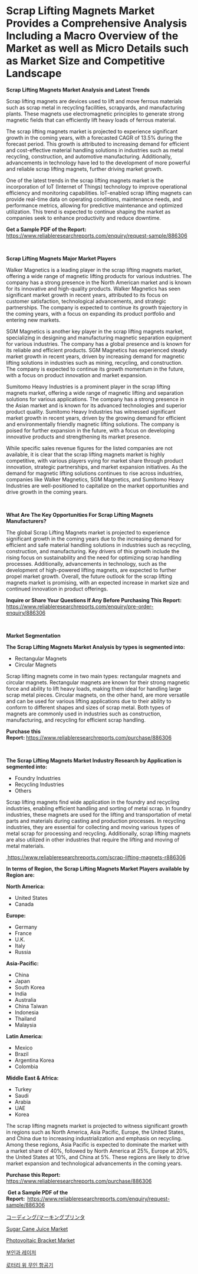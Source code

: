 <p><h1>Scrap Lifting Magnets Market Provides a Comprehensive Analysis Including a Macro Overview of the Market as well as Micro Details such as Market Size and Competitive Landscape</h1></p><p><strong>Scrap Lifting Magnets Market Analysis and Latest Trends</strong></p>
<p><p>Scrap lifting magnets are devices used to lift and move ferrous materials such as scrap metal in recycling facilities, scrapyards, and manufacturing plants. These magnets use electromagnetic principles to generate strong magnetic fields that can efficiently lift heavy loads of ferrous material.</p><p>The scrap lifting magnets market is projected to experience significant growth in the coming years, with a forecasted CAGR of 13.5% during the forecast period. This growth is attributed to increasing demand for efficient and cost-effective material handling solutions in industries such as metal recycling, construction, and automotive manufacturing. Additionally, advancements in technology have led to the development of more powerful and reliable scrap lifting magnets, further driving market growth.</p><p>One of the latest trends in the scrap lifting magnets market is the incorporation of IoT (Internet of Things) technology to improve operational efficiency and monitoring capabilities. IoT-enabled scrap lifting magnets can provide real-time data on operating conditions, maintenance needs, and performance metrics, allowing for predictive maintenance and optimized utilization. This trend is expected to continue shaping the market as companies seek to enhance productivity and reduce downtime.</p></p>
<p><strong>Get a Sample PDF of the Report:&nbsp;</strong> <a href="https://www.reliableresearchreports.com/enquiry/request-sample/886306">https://www.reliableresearchreports.com/enquiry/request-sample/886306</a></p>
<p>&nbsp;</p>
<p><strong>Scrap Lifting Magnets Major Market Players</strong></p>
<p><p>Walker Magnetics is a leading player in the scrap lifting magnets market, offering a wide range of magnetic lifting products for various industries. The company has a strong presence in the North American market and is known for its innovative and high-quality products. Walker Magnetics has seen significant market growth in recent years, attributed to its focus on customer satisfaction, technological advancements, and strategic partnerships. The company is expected to continue its growth trajectory in the coming years, with a focus on expanding its product portfolio and entering new markets.</p><p>SGM Magnetics is another key player in the scrap lifting magnets market, specializing in designing and manufacturing magnetic separation equipment for various industries. The company has a global presence and is known for its reliable and efficient products. SGM Magnetics has experienced steady market growth in recent years, driven by increasing demand for magnetic lifting solutions in industries such as mining, recycling, and construction. The company is expected to continue its growth momentum in the future, with a focus on product innovation and market expansion.</p><p>Sumitomo Heavy Industries is a prominent player in the scrap lifting magnets market, offering a wide range of magnetic lifting and separation solutions for various applications. The company has a strong presence in the Asian market and is known for its advanced technologies and superior product quality. Sumitomo Heavy Industries has witnessed significant market growth in recent years, driven by the growing demand for efficient and environmentally friendly magnetic lifting solutions. The company is poised for further expansion in the future, with a focus on developing innovative products and strengthening its market presence.</p><p>While specific sales revenue figures for the listed companies are not available, it is clear that the scrap lifting magnets market is highly competitive, with various players vying for market share through product innovation, strategic partnerships, and market expansion initiatives. As the demand for magnetic lifting solutions continues to rise across industries, companies like Walker Magnetics, SGM Magnetics, and Sumitomo Heavy Industries are well-positioned to capitalize on the market opportunities and drive growth in the coming years.</p></p>
<p>&nbsp;</p>
<p><strong>What Are The Key Opportunities For Scrap Lifting Magnets Manufacturers?</strong></p>
<p><p>The global Scrap Lifting Magnets market is projected to experience significant growth in the coming years due to the increasing demand for efficient and safe material handling solutions in industries such as recycling, construction, and manufacturing. Key drivers of this growth include the rising focus on sustainability and the need for optimizing scrap handling processes. Additionally, advancements in technology, such as the development of high-powered lifting magnets, are expected to further propel market growth. Overall, the future outlook for the scrap lifting magnets market is promising, with an expected increase in market size and continued innovation in product offerings.</p></p>
<p><strong>Inquire or Share Your Questions If Any Before Purchasing This Report:</strong> <a href="https://www.reliableresearchreports.com/enquiry/pre-order-enquiry/886306">https://www.reliableresearchreports.com/enquiry/pre-order-enquiry/886306</a></p>
<p>&nbsp;</p>
<p><strong>Market Segmentation</strong></p>
<p><strong>The Scrap Lifting Magnets Market Analysis by types is segmented into:</strong></p>
<p><ul><li>Rectangular Magnets</li><li>Circular Magnets</li></ul></p>
<p><p>Scrap lifting magnets come in two main types: rectangular magnets and circular magnets. Rectangular magnets are known for their strong magnetic force and ability to lift heavy loads, making them ideal for handling large scrap metal pieces. Circular magnets, on the other hand, are more versatile and can be used for various lifting applications due to their ability to conform to different shapes and sizes of scrap metal. Both types of magnets are commonly used in industries such as construction, manufacturing, and recycling for efficient scrap handling.</p></p>
<p><strong>Purchase this Report:&nbsp;</strong><a href="https://www.reliableresearchreports.com/purchase/886306">https://www.reliableresearchreports.com/purchase/886306</a></p>
<p>&nbsp;</p>
<p><strong>The Scrap Lifting Magnets Market Industry Research by Application is segmented into:</strong></p>
<p><ul><li>Foundry Industries</li><li>Recycling Industries</li><li>Others</li></ul></p>
<p><p>Scrap lifting magnets find wide application in the foundry and recycling industries, enabling efficient handling and sorting of metal scrap. In foundry industries, these magnets are used for the lifting and transportation of metal parts and materials during casting and production processes. In recycling industries, they are essential for collecting and moving various types of metal scrap for processing and recycling. Additionally, scrap lifting magnets are also utilized in other industries that require the lifting and moving of metal materials.</p></p>
<p><a href="https://www.reliableresearchreports.com/scrap-lifting-magnets-r886306">&nbsp;https://www.reliableresearchreports.com/scrap-lifting-magnets-r886306</a></p>
<p><strong>In terms of Region, the Scrap Lifting Magnets Market Players available by Region are:</strong></p>
<p>
    <p> <strong> North America: </strong>
        <ul>
            <li>United States</li>
            <li>Canada</li>
        </ul>
        </p> 
    <p> <strong> Europe: </strong>
        <ul>
            <li>Germany</li>
            <li>France</li>
            <li>U.K.</li>
            <li>Italy</li>
            <li>Russia</li>
        </ul>
        </p> 
    <p> <strong> Asia-Pacific: </strong>
        <ul>
            <li>China</li>
            <li>Japan</li>
            <li>South Korea</li>
            <li>India</li>
            <li>Australia</li>
            <li>China Taiwan</li>
            <li>Indonesia</li>
            <li>Thailand</li>
            <li>Malaysia</li>
        </ul>
        </p> 
    <p> <strong> Latin America: </strong>
        <ul>
            <li>Mexico</li>
            <li>Brazil</li>
            <li>Argentina Korea</li>
            <li>Colombia</li>
        </ul>
        </p> 
    <p> <strong> Middle East & Africa: </strong>
        <ul>
            <li>Turkey</li>
            <li>Saudi</li>
            <li>Arabia</li>
            <li>UAE</li>
            <li>Korea</li>
        </ul>
    </p>
    </p>
<p><p>The scrap lifting magnets market is projected to witness significant growth in regions such as North America, Asia Pacific, Europe, the United States, and China due to increasing industrialization and emphasis on recycling. Among these regions, Asia Pacific is expected to dominate the market with a market share of 40%, followed by North America at 25%, Europe at 20%, the United States at 10%, and China at 5%. These regions are likely to drive market expansion and technological advancements in the coming years.</p></p>
<p><strong>Purchase this Report: </strong><a href="https://www.reliableresearchreports.com/purchase/886306">https://www.reliableresearchreports.com/purchase/886306</a></p>
<p>&nbsp;<strong>Get a Sample PDF of the Report:&nbsp;&nbsp;</strong><a href="https://www.reliableresearchreports.com/enquiry/request-sample/886306">https://www.reliableresearchreports.com/enquiry/request-sample/886306</a></p>
<p><strong></strong></p>
<p><p><a href="https://medium.com/@jasoniller59/%E3%82%B3%E3%83%BC%E3%83%87%E3%82%A3%E3%83%B3%E3%82%B0%E3%81%8A%E3%82%88%E3%81%B3%E3%83%9E%E3%83%BC%E3%82%AD%E3%83%B3%E3%82%B0%E3%83%97%E3%83%AA%E3%83%B3%E3%82%BF%E3%83%BC%E5%B8%82%E5%A0%B4-%E3%82%BF%E3%82%A4%E3%83%97-%E3%82%A2%E3%83%97%E3%83%AA%E3%82%B1%E3%83%BC%E3%82%B7%E3%83%A7%E3%83%B3-%E3%81%8A%E3%82%88%E3%81%B3%E5%9C%B0%E7%90%86%E3%81%AB%E3%82%88%E3%82%8B%E5%8C%85%E6%8B%AC%E7%9A%84%E8%A9%95%E4%BE%A1-624cc1869771">コーディング/マーキングプリンタ</a></p><p><a href="https://www.linkedin.com/pulse/sugar-cane-juice-market-analysis-its-cagr-segmentation-y5mwc?trackingId=Z2SZhPkB%2FqPnOmVtYPj5Jg%3D%3D">Sugar Cane Juice Market</a></p><p><a href="https://www.linkedin.com/pulse/photovoltaic-bracket-market-exploring-share-trends-future-riygc?trackingId=R9V1IPkokgXr%2BzOWmQ2Ftw%3D%3D">Photovoltaic Bracket Market</a></p><p><a href="https://medium.com/@josefarice/%EB%B6%80%EC%9D%B8%EA%B3%BC-%EB%A0%88%EC%9D%B4%EC%A0%80-%EC%8B%9C%EC%9E%A5-%EB%B3%B4%EA%B3%A0%EC%84%9C%EB%8A%94-%EC%9D%B4-%EC%8B%9C%EC%9E%A5%EC%9D%98-%EC%B5%9C%EC%8B%A0-%ED%8A%B8%EB%A0%8C%EB%93%9C%EC%99%80-%EC%84%B1%EC%9E%A5-%EA%B8%B0%ED%9A%8C%EB%A5%BC-%EB%B3%B4%EC%97%AC%EC%A4%8D%EB%8B%88%EB%8B%A4-728d99e90d3f">부인과 레이저</a></p><p><a href="https://medium.com/@simeonbode1/%EB%A1%9C%ED%83%80%EB%A6%AC-%EC%9C%99-%EB%AC%B4%EC%9D%B8-%ED%95%AD%EA%B3%B5%EA%B8%B0-%EC%8B%9C%EC%9E%A5-%EB%B3%B4%EA%B3%A0%EC%84%9C%EB%8A%94-%EC%9D%B4-%EC%8B%9C%EC%9E%A5%EC%9D%98-%EC%B5%9C%EC%8B%A0-%ED%8A%B8%EB%A0%8C%EB%93%9C%EC%99%80-%EC%84%B1%EC%9E%A5-%EA%B8%B0%ED%9A%8C%EB%A5%BC-%EB%93%9C%EB%9F%AC%EB%83%85%EB%8B%88%EB%8B%A4-db5e199f12d9">로터리 윙 무인 항공기</a></p></p>